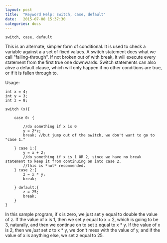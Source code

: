 ```yaml
---
layout: post
title:  "Keyword Help: switch, case, default"
date:   2015-07-08 15:37:30
categories: docs
---
```


	switch, case, default

This is an alternate, simpler form of conditional. It is used to check a variable against a a set of fixed values.
A switch statement does what we call "falling-through". If not broken out of with break, it will execute every statement from the first true one downwards.
Switch statements can also ahve a default clause, which will only happen if no other conditions are true, or if it is fallen through to.

Usage:

	int x = 4;
	int y = 3;
	int z = 8;

	switch (x){

		case 0: { 

			//do something if x is 0
			y = 2*z;
			break; //but jump out of the switch, we don't want to go to "case 1."

		} case 1:{
			y = x + 2;
			//do something if x is 1 OR 2, since we have no break statement to keep it from continuing on into case 2.
			//this is *not* recommended.
		} case 2:{
			z = x * y;
			break;

		} default:{
			z = 25;
			break;
		}
	}

In this sample program, if x is zero, we just set y equal to double the value of z. If the value of x is 1, then we set y equal to x + 2, which is going to be 3, naturally, and then we continue on to set z equal to x * y. If the value of x is 2, then we *just* set z to x * y, we don't mess with the value of y, and if the value of x is anything else, we set z equal to 25.
